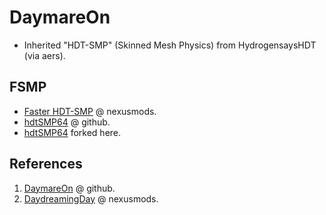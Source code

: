 # DaymareOn

- Inherited "HDT-SMP" (Skinned Mesh Physics) from HydrogensaysHDT (via aers).

## FSMP

- [Faster HDT-SMP](https://www.nexusmods.com/skyrimspecialedition/mods/57339) @ nexusmods.
- [hdtSMP64](https://github.com/DaymareOn/hdtSMP64) @ github.
- [hdtSMP64](https://github.com/bgsce-dinadan/hdtSMP64) forked here.

## References

1. [DaymareOn](https://github.com/DaymareOn) @ github.
2. [DaydreamingDay](https://next.nexusmods.com/profile/DaydreamingDay/mods) @ nexusmods.
